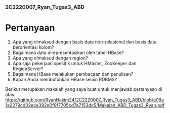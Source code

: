 ### 2C2220007_Ryan_Tugas3_ABD

# Pertanyaan
1. Apa yang dimaksud dengan basis data non-relasional dan basis data berorientasi kolom?
2. Bagaimana data direpresentasikan oleh tabel HBase?
3. Apa yang dimaksud dengan region?
4. Apa saja pekerjaan spesifik untuk HMaster, ZooKeeper dan RegionServer?
5. Bagaimana HBase melakukan pembacaan dan penulisan?
6. Kapan Anda membutuhkan HBase selain RDBMS?

Berikut merupakan makalah yang saya buat untuk menjawab pertanyaan di atas:
https://github.com/RyanHakim24/2C2220007_Ryan_Tugas3_ABD/blob/a06a1a2279cd02ece382e0f8f7705cd7a7153dc5/Makalah_ABD_Tugas3_Ryan.pdf
